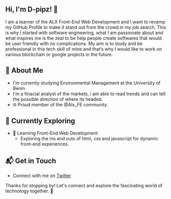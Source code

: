 ##  Hi, I'm D-pipz! 👋

I am a learner of the ALX Front-End Web Development and I want to revamp my GitHub Profile to make it stand out from the crowd in my job search. This is why I started with software engineering, what I am passionate about and what inspires me is the zeal to be help people create softwares that would be user friendly with no complications. My aim is to study and be professional in this tech skill of mine and that’s why I would like to work on various blockchain or google projects in the future.


## 🚀 About Me

- I'm currently studying Environmental Management at the University of Benin
- I'm a finacial analyst of the markets, i am able to read trends and can tell the possible direction of where its headed.
- 🌐 Proud member of the @Alx_FE community.
  
## 🌱 Currently Exploring

- 🚀 Learning Front-End Web Development
  - Exploring the ins and outs of html, css and javascript for dynamic front-end experiences.
    
  
## 📬 Get in Touch

- Connect with me on [Twitter](https://twitter.com/BenedictDFirst)

Thanks for stopping by! Let's connect and explore the fascinating world of technology together. 🚀



<!--

Here are some ideas to get you started:

- 🔭 I’m currently working on ...
- 🌱 I’m currently learning ...
- 👯 I’m looking to collaborate on ...
- 🤔 I’m looking for help with ...
- 💬 Ask me about ...
- 📫 How to reach me: ...
- 😄 Pronouns: ...
- ⚡ Fun fact: ...
-->
